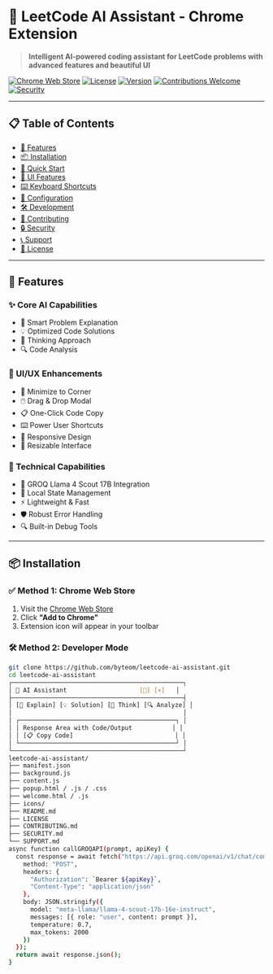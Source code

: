 

# 🤖 LeetCode AI Assistant - Chrome Extension

> **Intelligent AI-powered coding assistant for LeetCode problems with advanced features and beautiful UI**

<!-- ✅ Replace EXTENSION_ID with your real Chrome Extension ID after publishing -->
[![Chrome Web Store](https://img.shields.io/badge/Chrome%20Web%20Store-v1.0.0-blue.svg)](https://chrome.google.com/webstore/detail/leetcode-ai-assistant/EXTENSION_ID)
[![License](https://img.shields.io/badge/License-Non--Commercial-green.svg)](LICENSE)
[![Version](https://img.shields.io/badge/Version-1.0.0-orange.svg)](manifest.json)
[![Contributions Welcome](https://img.shields.io/badge/contributions-welcome-brightgreen.svg)](CONTRIBUTING.md)
[![Security](https://img.shields.io/badge/security-policy-brightgreen.svg)](SECURITY.md)

---

## 📋 Table of Contents

- [🚀 Features](#-features)
- [📦 Installation](#-installation)
- [🎯 Quick Start](#-quick-start)
- [🎨 UI Features](#-ui-features)
- [⌨️ Keyboard Shortcuts](#️-keyboard-shortcuts)
- [🔧 Configuration](#-configuration)
- [🛠️ Development](#️-development)
- [🤝 Contributing](#-contributing)
- [🔒 Security](#-security)
- [📞 Support](#-support)
- [📄 License](#-license)

---

## 🚀 Features

### ✨ Core AI Capabilities
- 🤖 Smart Problem Explanation
- 💡 Optimized Code Solutions
- 🧠 Thinking Approach
- 🔍 Code Analysis

### 🎨 UI/UX Enhancements
- 📌 Minimize to Corner
- 🖱️ Drag & Drop Modal
- 📋 One-Click Code Copy
- ⌨️ Power User Shortcuts
- 📱 Responsive Design
- 🎯 Resizable Interface

### 🔧 Technical Capabilities
- 🔐 GROQ Llama 4 Scout 17B Integration
- 💾 Local State Management
- ⚡ Lightweight & Fast
- 🛡️ Robust Error Handling
- 🔍 Built-in Debug Tools

---

## 📦 Installation

### ✅ Method 1: Chrome Web Store
1. Visit the [Chrome Web Store](https://chrome.google.com/webstore/detail/leetcode-ai-assistant/EXTENSION_ID)
2. Click **"Add to Chrome"**
3. Extension icon will appear in your toolbar

### 🛠️ Method 2: Developer Mode
```bash
git clone https://github.com/byteom/leetcode-ai-assistant.git
cd leetcode-ai-assistant
┌───────────────────────────────────────────────┐
│ 🤖 AI Assistant                    [📌] [×]   │
├───────────────────────────────────────────────┤
│ [📖 Explain] [💡 Solution] [🧠 Think] [🔍 Analyze] │
│                                               │
│ ┌───────────────────────────────────────────┐ │
│ │ Response Area with Code/Output           │ │
│ │ [📋 Copy Code]                            │ │
│ └───────────────────────────────────────────┘ │
└───────────────────────────────────────────────┘
leetcode-ai-assistant/
├── manifest.json
├── background.js
├── content.js
├── popup.html / .js / .css
├── welcome.html / .js
├── icons/
├── README.md
├── LICENSE
├── CONTRIBUTING.md
├── SECURITY.md
└── SUPPORT.md
async function callGROQAPI(prompt, apiKey) {
  const response = await fetch("https://api.groq.com/openai/v1/chat/completions", {
    method: "POST",
    headers: {
      "Authorization": `Bearer ${apiKey}`,
      "Content-Type": "application/json"
    },
    body: JSON.stringify({
      model: "meta-llama/llama-4-scout-17b-16e-instruct",
      messages: [{ role: "user", content: prompt }],
      temperature: 0.7,
      max_tokens: 2000
    })
  });
  return await response.json();
}








 





